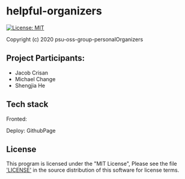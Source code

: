 # helpful-organizers
[![License: MIT](https://img.shields.io/badge/License-MIT-yellow.svg)](https://github.com/psu-oss-group-personalOrganizers/helpful-organizers/blob/master/LICENSE)

Copyright (c) 2020 psu-oss-group-personalOrganizers

## Project Participants:

- Jacob Crisan
- Michael Change
- Shengjia He

## Tech stack
Fronted:

Deploy: GithubPage

## License

This program is licensed under the "MIT License", Please
see the file ['LICENSE'](https://github.com/psu-oss-group-personalOrganizers/helpful-organizers/blob/master/LICENSE) in the source distribution of this
software for license terms.
